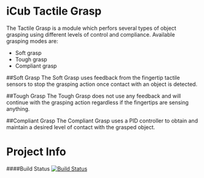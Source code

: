 iCub Tactile Grasp
=================

The Tactile Grasp is a module which perfors several types of object grasping using different levels of control and compliance.
Available grasping modes are:
 * Soft grasp
 * Tough grasp
 * Compliant grasp


##Soft Grasp
The Soft Grasp uses feedback from the fingertip tactile sensors to stop the grasping action once contact with an object is detected.


##Tough Grasp
The Tough Grasp does not use any feedback and will continue with the grasping action regardless if the fingertips are sensing anything.


##Compliant Grasp
The Compliant Grasp uses a PID controller to obtain and maintain a desired level of contact with the grasped object.


Project Info
============

####Build Status
[![Build Status](https://travis-ci.org/JoErNanO/icub-tactilegrasp.svg?branch=master)](https://travis-ci.org/JoErNanO/icub-tactilegrasp)
